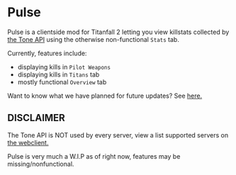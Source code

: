 # Pulse

Pulse is a clientside mod for Titanfall 2 letting you view killstats collected by [the Tone API](https://toneapi.github.io/ToneAPI_webclient/) using the otherwise non-functional `Stats` tab.

Currently, features include:
- displaying kills in `Pilot Weapons`
- displaying kills in `Titans` tab
- mostly functional `Overview` tab

Want to know what we have planned for future updates? See [here.](https://github.com/ToneAPI/pulse/projects?query=is%3Aopen)

## DISCLAIMER

The Tone API is NOT used by every server, view a list supported servers on [the webclient.](https://toneapi.github.io/ToneAPI_webclient/)

Pulse is very much a W.I.P as of right now, features may be missing/nonfunctional.
